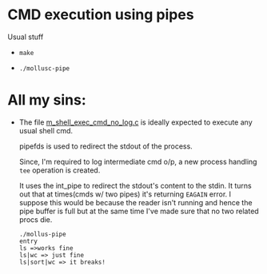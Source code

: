 # CMD execution using pipes

Usual stuff
* `make`

* `./mollusc-pipe`

# All my sins:

* The file [m_shell_exec_cmd_no_log.c](https://github.com/aakp10/mollusc-shell/blob/master/pipe/m_shell_exec_cmd_no_log.c) is ideally expected to execute any usual shell cmd.  

    pipefds is used to redirect the stdout of the process.

    Since, I'm required to log intermediate cmd o/p, a new process handling `tee` operation is created.

    It uses the int_pipe to redirect the stdout's content to the stdin.
    It turns out that at times(cmds w/ two pipes) it's returning `EAGAIN` error. I suppose this would be because the reader isn't running and hence the pipe buffer is full but at the same time I've made sure that no two related procs die.

    ```
    ./mollus-pipe
    entry
    ls =>works fine
    ls|wc => just fine
    ls|sort|wc => it breaks!
    ```
